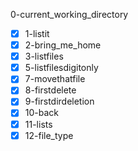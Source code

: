 0-current_working_directory
- [x] 1-listit
- [x] 2-bring_me_home
- [x] 3-listfiles
- [x] 5-listfilesdigitonly
- [x] 7-movethatfile
- [x] 8-firstdelete
- [x] 9-firstdirdeletion
- [x] 10-back
- [x] 11-lists
- [x] 12-file_type

